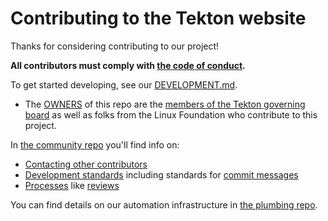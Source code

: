 # Contributing to the Tekton website

Thanks for considering contributing to our project!

**All contributors must comply with
[the code of conduct](./CODE-OF-CONDUCT.md).**

To get started developing, see our [DEVELOPMENT.md](./DEVELOPMENT.md).

- The [OWNERS](OWNERS) of this repo are the
  [members of the Tekton governing board](https://github.com/tektoncd/community/blob/master/governance.md)
  as well as folks from the Linux Foundation who contribute to this project.

In [the community repo](https://github.com/tektoncd/community) you'll find info
on:

- [Contacting other contributors](https://github.com/tektoncd/community/blob/master/contact.md)
- [Development standards](https://github.com/tektoncd/community/blob/master/standards.md)
  including standards for 
  [commit messages](https://github.com/tektoncd/community/blob/master/standards.md#commit-messages)
- [Processes](https://github.com/tektoncd/community/blob/master/process.md) like
  [reviews](https://github.com/tektoncd/community/blob/master/process.md#reviews)

You can find details on our automation infrastructure in
[the plumbing repo](https://github.com/tektoncd/plumbing).
